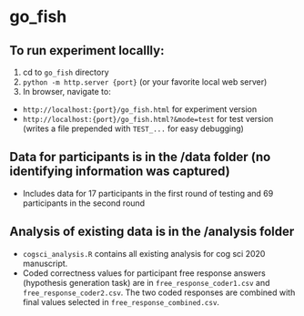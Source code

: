# go_fish

## To run experiment locallly:
1. cd to `go_fish` directory
2. `python -m http.server {port}` (or your favorite local web server)
3. In browser, navigate to:
- `http://localhost:{port}/go_fish.html` for experiment version
- `http://localhost:{port}/go_fish.html?&mode=test` for test version (writes a file prepended with `TEST_...` for easy debugging)

## Data for participants is in the /data folder (no identifying information was captured)
- Includes data for 17 participants in the first round of testing and 69 participants in the second round

## Analysis of existing data is in the /analysis folder
- `cogsci_analysis.R` contains all existing analysis for cog sci 2020 manuscript.
- Coded correctness values for participant free response answers (hypothesis generation task) are in `free_response_coder1.csv` and `free_response_coder2.csv`. The two coded responses are combined with final values selected in `free_response_combined.csv`.


